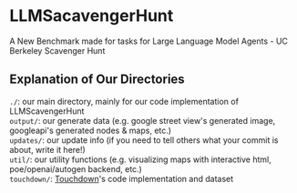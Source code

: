 # LLMSacavengerHunt
A New Benchmark made for tasks for Large Language Model Agents - UC Berkeley Scavenger Hunt

## Explanation of Our Directories

`./`: our main directory, mainly for our code implementation of LLMScavengerHunt  
`output/`: our generate data (e.g. google street view's generated image, 
googleapi's generated nodes & maps, etc.)  
`updates/`: our update info (if you need to tell others what your commit is about, write it here!)  
`util/`: our utility functions (e.g. visualizing maps with interactive html, poe/openai/autogen backend, etc.)  
`touchdown/`: [Touchdown](https://arxiv.org/abs/1811.12354#)'s code implementation and dataset  
